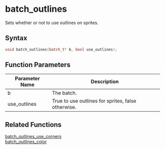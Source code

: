 # batch_outlines

Sets whether or not to use outlines on sprites.

## Syntax

```cpp
void batch_outlines(batch_t* b, bool use_outlines);
```

## Function Parameters

Parameter Name | Description
--- | ---
b | The batch.
use_outlines | True to use outlines for sprites, false otherwise.

## Related Functions

[batch_outlines_use_corners](https://github.com/RandyGaul/cute_framework/tree/master/doc/graphics/batch/batch_outlines_use_corners)  
[batch_outlines_color](https://github.com/RandyGaul/cute_framework/tree/master/doc/graphics/batch/batch_outlines_color)  
